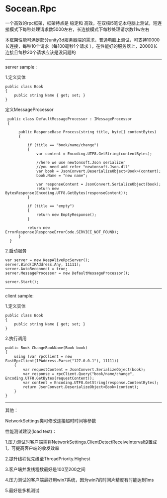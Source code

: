# Socean.Rpc
 
一个高效的rpc框架，框架特点是 稳定和 高效，在双核i5笔记本电脑上测试，短连接模式下每秒处理请求数5000左右，长连接模式下每秒处理请求数11w左右

本框架性能可满足部分unity3d服务器端的需求，普通电脑上测试，可支持10000长连接，每秒10个请求（每100毫秒1个请求 ），在性能好的服务器上，20000长连接且每秒20个请求应该是没问题的
  
  
  -------------------------------------------------------------------
  server sample :

  1.定义实体
  
    public class Book
    {
        public string Name { get; set; }
    }
 
 
 
  定义MessageProcessor
 
     public class DefaultMessageProcessor : IMessageProcessor
     {

          public ResponseBase Process(string title, byte[] contentBytes)
          {

              if (title == "book/name/change")
              {
                  var content = Encoding.UTF8.GetString(contentBytes);

                  //here we use newtonsoft.Json serializer 
                  //you need add refer "newtonsoft.Json.dll"
                  var book = JsonConvert.DeserializeObject<Book>(content);
                  book.Name = "new name";

                  var responseContent = JsonConvert.SerializeObject(book);
                  return new BytesResponse(Encoding.UTF8.GetBytes(responseContent));
              }

              if (title == "empty")
              {
                  return new EmptyResponse();
              }

              return new ErrorResponse(ResponseErrorCode.SERVICE_NOT_FOUND);
          }
      }


  2.启动服务
  
    var server = new KeepAliveRpcServer();
    server.Bind(IPAddress.Any, 11111);
    server.AutoReconnect = true;
    server.MessageProcessor = new DefaultMessageProcessor();

    server.Start();  
  
  -------------------------------------------------------------------

  client sample:
  
  1.定义实体
  
    public class Book
    {
        public string Name { get; set; }
    }
 
 
  2.执行调用
  
    public Book ChangeBookName(Book book)
    {
        using (var rpcClient = new FastRpcClient(IPAddress.Parse("127.0.0.1"), 11111))
        {
            var requestContent = JsonConvert.SerializeObject(book);
            var response = rpcClient.Query("book/name/change", Encoding.UTF8.GetBytes(requestContent));
            var content = Encoding.UTF8.GetString(response.ContentBytes);
            return JsonConvert.DeserializeObject<Book>(content);
        }
    }
    
  -------------------------------------------------------------------
  
  其他：
  
  NetworkSettings类可修改连接超时时间等参数
  
  性能测试建议(load test)：

  1.压力测试时客户端需将NetworkSettings.ClientDetectReceiveInterval设置成1，可提高客户端的收发效率
  
  2.提升线程优先级至ThreadPriority.Highest
  
  3.客户端并发线程数最好是100至200之间
  
  4.压力测试的客户端最好用win7系统，因为win7的时间片精度有时能达到1ms
  
  5.最好是多机测试 
 
  
  
  
  
  
  

